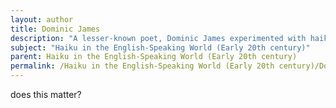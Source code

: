 ```yaml
---
layout: author
title: Dominic James
description: "A lesser-known poet, Dominic James experimented with haiku in the 20th century, often emphasizing nature and the fleeting aspects of life."
subject: "Haiku in the English-Speaking World (Early 20th century)"
parent: Haiku in the English-Speaking World (Early 20th century)
permalink: /Haiku in the English-Speaking World (Early 20th century)/Dominic James/
---
```


does this matter?
